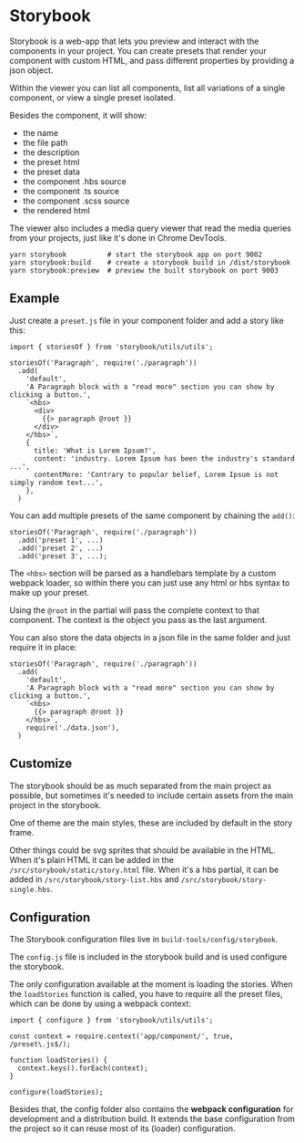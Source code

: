 # Storybook

Storybook is a web-app that lets you preview and interact with the components in your project. You
can create presets that render your component with custom HTML, and pass different properties by
providing a json object.

Within the viewer you can list all components, list all variations of a single component, or view a
single preset isolated.

Besides the component, it will show:

* the name
* the file path
* the description
* the preset html
* the preset data
* the component .hbs source
* the component .ts source
* the component .scss source
* the rendered html

The viewer also includes a media query viewer that read the media queries from your projects, just
like it's done in Chrome DevTools.

```
yarn storybook          # start the storybook app on port 9002
yarn storybook:build    # create a storybook build in /dist/storybook
yarn storybook:preview  # preview the built storybook on port 9003
```

## Example

Just create a `preset.js` file in your component folder and add a story like this:

```
import { storiesOf } from 'storybook/utils/utils';

storiesOf('Paragraph', require('./paragraph'))
  .add(
    'default',
    'A Paragraph block with a "read more" section you can show by clicking a button.',
    `<hbs>
      <div>
        {{> paragraph @root }}
      </div>
    </hbs>`,
    {
      title: 'What is Lorem Ipsum?',
      content: 'industry. Lorem Ipsum has been the industry's standard ...',
      contentMore: 'Contrary to popular belief, Lorem Ipsum is not simply random text...',
    },
  )
```

You can add multiple presets of the same component by chaining the `add()`:

```
storiesOf('Paragraph', require('./paragraph'))
  .add('preset 1', ...)
  .add('preset 2', ...)
  .add('preset 3', ...);
```

The `<hbs>` section will be parsed as a handlebars template by a custom webpack loader, so within
there you can just use any html or hbs syntax to make up your preset.

Using the `@root` in the partial will pass the complete context to that component. The context is
the object you pass as the last argument.

You can also store the data objects in a json file in the same folder and just require it in place:

```
storiesOf('Paragraph', require('./paragraph'))
  .add(
    'default',
    'A Paragraph block with a "read more" section you can show by clicking a button.',
    `<hbs>
      {{> paragraph @root }}
    </hbs>`,
    require('./data.json'),
  )
```

## Customize

The storybook should be as much separated from the main project as possible, but sometimes it's
needed to include certain assets from the main project in the storybook.

One of theme are the main styles, these are included by default in the story frame.

Other things could be svg sprites that should be available in the HTML. When it's plain HTML it can
be added in the `/src/storybook/static/story.html` file. When it's a hbs partial, it can be added in
`/src/storybook/story-list.hbs` and `/src/storybook/story-single.hbs`.

## Configuration

The Storybook configuration files live in `build-tools/config/storybook`.

The `config.js` file is included in the storybook build and is used configure the storybook.

The only configuration available at the moment is loading the stories. When the `loadStories`
function is called, you have to require all the preset files, which can be done by using a webpack
context:

```
import { configure } from 'storybook/utils/utils';

const context = require.context('app/component/', true, /preset\.js$/);

function loadStories() {
  context.keys().forEach(context);
}

configure(loadStories);
```

Besides that, the config folder also contains the **webpack configuration** for development and a
distribution build. It extends the base configuration from the project so it can reuse most of its
(loader) configuration.
